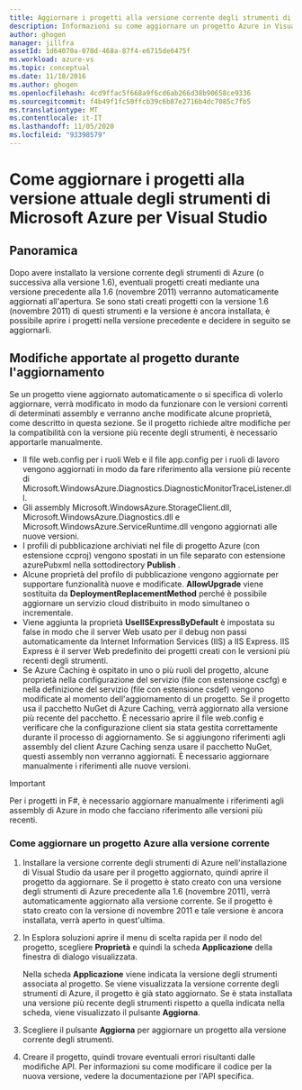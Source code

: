 ```yaml
---
title: Aggiornare i progetti alla versione corrente degli strumenti di Azure
description: Informazioni su come aggiornare un progetto Azure in Visual Studio alla versione attuale degli strumenti di Azure
author: ghogen
manager: jillfra
assetId: 1d64070a-078d-468a-87f4-e6715de6475f
ms.workload: azure-vs
ms.topic: conceptual
ms.date: 11/18/2016
ms.author: ghogen
ms.openlocfilehash: 4cd9ffac5f668a9f6cd6ab266d38b90658ce9336
ms.sourcegitcommit: f4b49f1fc50ffcb39c6b87e2716b4dc7085c7fb5
ms.translationtype: MT
ms.contentlocale: it-IT
ms.lasthandoff: 11/05/2020
ms.locfileid: "93398579"
---
```

# <a name="how-to-upgrade-projects-to-the-current-version-of-the-azure-tools-for-visual-studio"></a>Come aggiornare i progetti alla versione attuale degli strumenti di Microsoft Azure per Visual Studio
## <a name="overview"></a>Panoramica
Dopo avere installato la versione corrente degli strumenti di Azure (o successiva alla versione 1.6), eventuali progetti creati mediante una versione precedente alla 1.6 (novembre 2011) verranno automaticamente aggiornati all'apertura. Se sono stati creati progetti con la versione 1.6 (novembre 2011) di questi strumenti e la versione è ancora installata, è possibile aprire i progetti nella versione precedente e decidere in seguito se aggiornarli.

## <a name="how-your-project-changes-when-you-upgrade-it"></a>Modifiche apportate al progetto durante l'aggiornamento
Se un progetto viene aggiornato automaticamente o si specifica di volerlo aggiornare, verrà modificato in modo da funzionare con le versioni correnti di determinati assembly e verranno anche modificate alcune proprietà, come descritto in questa sezione. Se il progetto richiede altre modifiche per la compatibilità con la versione più recente degli strumenti, è necessario apportarle manualmente.

* Il file web.config per i ruoli Web e il file app.config per i ruoli di lavoro vengono aggiornati in modo da fare riferimento alla versione più recente di Microsoft.WindowsAzure.Diagnostics.DiagnosticMonitorTraceListener.dll.
* Gli assembly Microsoft.WindowsAzure.StorageClient.dll, Microsoft.WindowsAzure.Diagnostics.dll e Microsoft.WindowsAzure.ServiceRuntime.dll vengono aggiornati alle nuove versioni.
* I profili di pubblicazione archiviati nel file di progetto Azure (con estensione ccproj) vengono spostati in un file separato con estensione azurePubxml nella sottodirectory **Publish** .
* Alcune proprietà del profilo di pubblicazione vengono aggiornate per supportare funzionalità nuove e modificate. **AllowUpgrade** viene sostituita da **DeploymentReplacementMethod** perché è possibile aggiornare un servizio cloud distribuito in modo simultaneo o incrementale.
* Viene aggiunta la proprietà **UseIISExpressByDefault** è impostata su false in modo che il server Web usato per il debug non passi automaticamente da Internet Information Services (IIS) a IIS Express. IIS Express è il server Web predefinito dei progetti creati con le versioni più recenti degli strumenti.
* Se Azure Caching è ospitato in uno o più ruoli del progetto, alcune proprietà nella configurazione del servizio (file con estensione cscfg) e nella definizione del servizio (file con estensione csdef) vengono modificate al momento dell'aggiornamento di un progetto. Se il progetto usa il pacchetto NuGet di Azure Caching, verrà aggiornato alla versione più recente del pacchetto. È necessario aprire il file web.config e verificare che la configurazione client sia stata gestita correttamente durante il processo di aggiornamento. Se si aggiungono riferimenti agli assembly del client Azure Caching senza usare il pacchetto NuGet, questi assembly non verranno aggiornati. È necessario aggiornare manualmente i riferimenti alle nuove versioni.

> [!IMPORTANT]
> Per i progetti in F#, è necessario aggiornare manualmente i riferimenti agli assembly di Azure in modo che facciano riferimento alle versioni più recenti.
>
>

### <a name="how-to-upgrade-an-azure-project-to-the-current-release"></a>Come aggiornare un progetto Azure alla versione corrente
1. Installare la versione corrente degli strumenti di Azure nell'installazione di Visual Studio da usare per il progetto aggiornato, quindi aprire il progetto da aggiornare. Se il progetto è stato creato con una versione degli strumenti di Azure precedente alla 1.6 (novembre 2011), verrà automaticamente aggiornato alla versione corrente. Se il progetto è stato creato con la versione di novembre 2011 e tale versione è ancora installata, verrà aperto in quest'ultima.
2. In Esplora soluzioni aprire il menu di scelta rapida per il nodo del progetto, scegliere **Proprietà** e quindi la scheda **Applicazione** della finestra di dialogo visualizzata.

    Nella scheda **Applicazione** viene indicata la versione degli strumenti associata al progetto. Se viene visualizzata la versione corrente degli strumenti di Azure, il progetto è già stato aggiornato. Se è stata installata una versione più recente degli strumenti rispetto a quella indicata nella scheda, viene visualizzato il pulsante **Aggiorna**.
3. Scegliere il pulsante **Aggiorna** per aggiornare un progetto alla versione corrente degli strumenti.
4. Creare il progetto, quindi trovare eventuali errori risultanti dalle modifiche API. Per informazioni su come modificare il codice per la nuova versione, vedere la documentazione per l'API specifica.
